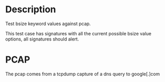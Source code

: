 # Description

Test bsize keyword values against pcap.

This test case has signatures with all the current possible
bsize value options, all signatures should alert.

# PCAP

The pcap comes from a tcpdump capture of a dns query to google[.]com
